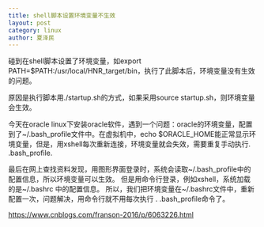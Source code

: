 ```yaml
---
title: shell脚本设置环境变量不生效
layout: post
category: linux
author: 夏泽民
---
```

碰到在shell脚本设置了环境变量，如export PATH=$PATH:/usr/local/HNR_target/bin，执行了此脚本后，环境变量没有生效的问题。

原因是执行脚本用./startup.sh的方式，如果采用source startup.sh，则环境变量会生效。
<!-- more -->
今天在oracle linux下安装oracle软件，遇到一个问题：oracle的环境变量，配置到了~/.bash_profile文件中。在虚拟机中，echo $ORACLE_HOME能正常显示环境变量，但是，用xshell每次重新连接，环境变量就会失效，需要重复手动执行. .bash_profile.

最后在网上查找资料发现，用图形界面登录时，系统会读取~/.bash_profile中的配置信息，所以环境变量可以生效。
但是用命令行登录，例如xshell，系统加载的是~/.bashrc 中的配置信息。
所以，我们把环境变量在~/.bashrc文件中，重新配置一次，问题解决，用命令行就不用每次执行 . .bash_profile命令了。

https://www.cnblogs.com/franson-2016/p/6063226.html